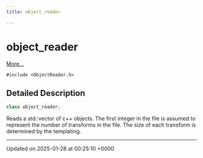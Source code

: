 ```yaml
---
title: object_reader

---
```


# object_reader



 [More...](#detailed-description)


`#include <ObjectReader.h>`

## Detailed Description

```cpp
class object_reader;
```


Reads a std::vector of c++ objects. The first integer in the file is assumed to represent the number of transforms in the file. The size of each transform is determined by the templating. 

-------------------------------

Updated on 2025-01-28 at 00:25:10 +0000